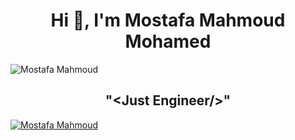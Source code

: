 <h1 align = "center"> Hi 👋, I'm Mostafa Mahmoud Mohamed </h1>
<p align="left"> <img src="https://komarev.com/ghpvc/?username=mostafa-shoman&label=Profile%20views&color=0e75b6&style=flat" alt="Mostafa Mahmoud" /> </p>
<h2 align="center">"&ltJust Engineer/&gt"</h2>
<p align="left"> <a href="https://github.com/ryo-ma/github-profile-trophy"><img src="https://github-profile-trophy.vercel.app/?username=mostafa-shoman" alt="Mostafa Mahmoud" /></a> </p>
<!--
**mostafa-shoman/mostafa-shoman** is a ✨ _special_ ✨ repository because its `README.md` (this file) appears on your GitHub profile.

Here are some ideas to get you started:

- 🔭 I’m currently working on ... [application name](app link on github)
- 🌱 I’m currently learning ... **Mobile Development**
- 👯 I’m looking to collaborate on ...
- 🤔 I’m looking for help with ...
- 💬 Ask me about ...
- 📫 How to reach me: ...
- 😄 Pronouns: ...
- ⚡ Fun fact: ...
-->
![<Badge Name>](https://img.shields.io/badge/<Badge Text>-<Background Color>?style=for-the-badge&logo=<Icon Name>&logoColor=<Logo Color>)
📫 How to reach me **mshoman01020@gmail.com**
